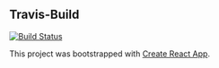 ## Travis-Build
[![Build Status](https://travis-ci.org/rnacken/cicd-travis-test.svg?branch=master)](https://travis-ci.org/rnacken/cicd-travis-test)


This project was bootstrapped with [Create React App](https://github.com/facebook/create-react-app).
